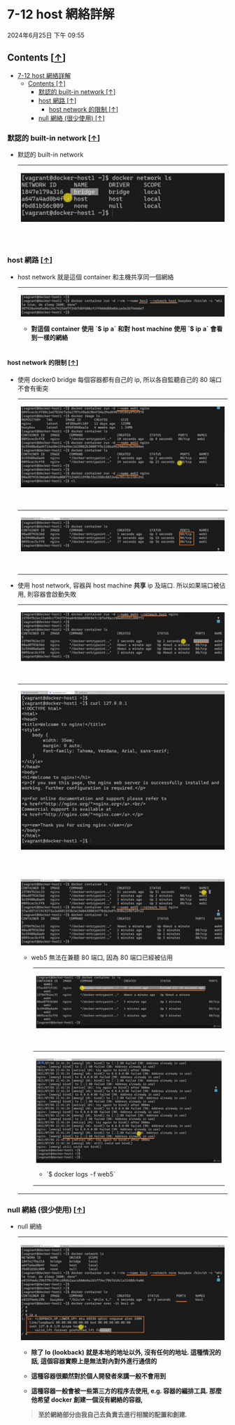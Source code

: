 <!-- This md file is originally converted from onenote -->

# 7-12 host 網絡詳解

2024年6月25日
下午 09:55

## Contents [[↑](#7-12-host-網絡詳解)]

- [7-12 host 網絡詳解](#7-12-host-網絡詳解)
  - [Contents \[↑\]](#contents-)
    - [默認的 built-in network \[↑\]](#默認的-built-in-network-)
    - [host 網路 \[↑\]](#host-網路-)
      - [host network 的限制 \[↑\]](#host-network-的限制-)
    - [null 網絡 (很少使用) \[↑\]](#null-網絡-很少使用-)

### 默認的 built-in network [[↑](#7-12-host-網絡詳解)]

- 默認的 built-in network
  <table>
    <colgroup>
      <col style="width: 100%" />
    </colgroup>
    <thead>
      <tr class="header">
        <th>
          <p><img src="assets/011_7-12_host_網絡詳解_000.png" /></p>
          <p> </p>
        </th>
      </tr>
    </thead>
    <tbody>
    </tbody>
  </table>

### host 網路 [[↑](#7-12-host-網絡詳解)]

- host network 就是這個 container 和主機共享同一個網絡
  <table>
    <colgroup>
      <col style="width: 100%" />
    </colgroup>
    <thead>
      <tr class="header">
        <th>
          <p><img src="assets/011_7-12_host_網絡詳解_001.png" /></p>
          <ul class="incremental">
            <li>
              <p>對這個 container 使用 `$ ip a` 和對 host machine 使用 `$ ip a` 會看到一樣的網絡</p>
            </li>
          </ul>
        </th>
      </tr>
    </thead>
    <tbody>
    </tbody>
  </table>

#### host network 的限制 [[↑](#7-12-host-網絡詳解)]

- 使用 docker0 bridge 每個容器都有自己的 ip, 所以各自監聽自己的 80 端口不會有衝突
  <table>
    <colgroup>
      <col style="width: 100%" />
    </colgroup>
    <thead>
      <tr class="header">
        <th>
          <p><img src="assets/011_7-12_host_網絡詳解_002.png" /></p>
          <p> </p>
        </th>
      </tr>
    </thead>
    <tbody>
      <tr class="odd">
        <td>
          <p><img src="assets/011_7-12_host_網絡詳解_003.png" /></p>
          <p> </p>
        </td>
      </tr>
    </tbody>
  </table>

- 使用 host network, 容器與 host machine **共享** ip 及端口. 所以如果端口被佔用, 則容器會啟動失敗
  <table>
    <colgroup>
      <col style="width: 100%" />
    </colgroup>
    <thead>
      <tr class="header">
        <th>
          <p><img src="assets/011_7-12_host_網絡詳解_004.png" /></p>
          <p> </p>
        </th>
      </tr>
    </thead>
    <tbody>
      <tr class="odd">
        <td>
          <p><img src="assets/011_7-12_host_網絡詳解_005.png" /></p>
          <p> </p>
        </td>
      </tr>
      <tr class="even">
        <td>
          <p><img src="assets/011_7-12_host_網絡詳解_006.png" /></p>
          <ul class="incremental">
            <li>
              <p>web5 無法在兼聽 80 端口, 因為 80 端口已經被佔用</p>
            </li>
          </ul>
          <div style="margin-left: 2em;">
            <table>
              <colgroup>
                <col style="width: 100%" />
              </colgroup>
              <thead>
                <tr class="header">
                  <th>
                    <p><img src="assets/011_7-12_host_網絡詳解_007.png" /></p>
                    <p> </p>
                  </th>
                </tr>
              </thead>
              <tbody>
                <tr class="odd">
                  <td>
                    <p><img src="assets/011_7-12_host_網絡詳解_008.png" /></p>
                    <ul class="incremental">
                      <li>
                        <p>`$ docker logs -f web5`</p>
                      </li>
                    </ul>
                  </td>
                </tr>
              </tbody>
            </table>
          </div>
        </td>
      </tr>
    </tbody>
  </table>

### null 網絡 (很少使用) [[↑](#7-12-host-網絡詳解)]

- null 網絡
  <table>
    <colgroup>
      <col style="width: 100%" />
    </colgroup>
    <thead>
      <tr class="header">
        <th>
          <p><img src="assets/011_7-12_host_網絡詳解_009.png" /></p>
          <ul class="incremental">
            <li>
              <p>除了 lo (lookback) 就是本地的地址以外, 沒有任何的地址. 這種情況的話, 這個容器實際上是無法對內對外進行通信的</p>
            </li>
            <li>
              <p>這種容器很顯然對於個人開發者來講一般不會用到</p>
            </li>
            <li>
              <p>這種容器一般會被一些第三方的程序去使用, e.g. 容器的編排工具. 那麼他希望 docker 創建一個沒有網絡的容器,</p>
            </li>
          </ul>
          <blockquote>
            <p>至於網絡部分由我自己去負責去進行相關的配置和創建.</p>
          </blockquote>
        </th>
      </tr>
    </thead>
    <tbody>
    </tbody>
  </table>
